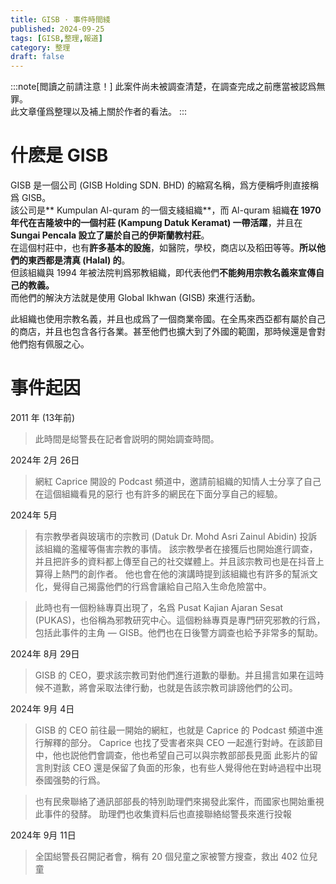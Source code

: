 ```yaml
---
title: GISB · 事件時間綫
published: 2024-09-25
tags: [GISB,整理,報道]
category: 整理
draft: false
---
```


:::note[閲讀之前請注意！]
此案件尚未被調查清楚，在調查完成之前應當被認爲無罪。  
此文章僅爲整理以及補上關於作者的看法。
:::

# 什麽是 GISB
GISB 是一個公司 (GISB Holding SDN. BHD) 的縮寫名稱，爲方便稱呼則直接稱爲 GISB。  
該公司是** Kumpulan Al-quram 的一個支綫組織**，而 Al-quram 組織**在 1970 年代在吉隆坡中的一個村莊 (Kampung Datuk Keramat) 一帶活躍**，并且在 **Sungai Pencala 設立了屬於自己的伊斯蘭教村莊**。  
在這個村莊中，也有**許多基本的設施**，如醫院，學校，商店以及稻田等等。**所以他們的東西都是清真 (Halal) 的**。  
但該組織與 1994 年被法院判爲邪教組織，即代表他們**不能夠用宗教名義來宣傳自己的教義。**  
而他們的解決方法就是使用 Global Ikhwan (GISB) 來進行活動。  

此組織也使用宗教名義，并且也成爲了一個商業帝國。在全馬來西亞都有屬於自己的商店，并且也包含各行各業。甚至他們也擴大到了外國的範圍，那時候還是會對他們抱有佩服之心。  

# 事件起因
2011 年 (13年前)
> 此時間是縂警長在記者會説明的開始調查時間。

2024年 2月 26日
> 網紅 Caprice 開設的 Podcast 頻道中，邀請前組織的知情人士分享了自己在這個組織看見的惡行
> 也有許多的網民在下面分享自己的經驗。

2024年 5月
> 有宗教學者與玻璃市的宗教司 (Datuk Dr. Mohd Asri Zainul Abidin) 投訴該組織的濫權等傷害宗教的事情。
> 該宗教學者在接獲后也開始進行調查，并且把許多的資料都上傳至自己的社交媒體上。并且該宗教司也是在抖音上算得上熱門的創作者。
> 他也會在他的演講時提到該組織也有許多的幫派文化，覺得自己揭露他們的行爲會讓給自己陷入生命危險當中。

> 此時也有一個粉絲專頁出現了，名爲 Pusat Kajian Ajaran Sesat (PUKAS)，也俗稱為邪教研究中心。這個粉絲專頁是專門研究邪教的行爲，包括此事件的主角 — GISB。他們也在日後警方調查也給予非常多的幫助。

2024年 8月 29日
> GISB 的 CEO，要求該宗教司對他們進行道歉的舉動。并且揚言如果在這時候不道歉，將會采取法律行動，也就是告該宗教司誹謗他們的公司。

2024年 9月 4日
> GISB 的 CEO 前往最一開始的網紅，也就是 Caprice 的 Podcast 頻道中進行解釋的部分。
> Caprice 也找了受害者來與 CEO 一起進行對峙。在該節目中，他也説他們會調查，他也希望自己可以與宗教部部長見面
> 此影片的留言則對該 CEO 還是保留了負面的形象，也有些人覺得他在對峙過程中出現泰國强勢的行爲。

> 也有民衆聯絡了通訊部部長的特別助理們來揭發此案件，而國家也開始重視此事件的發酵。
> 助理們也收集資料后也直接聯絡縂警長來進行投報

2024年 9月 11日
> 全囯縂警長召開記者會，稱有 20 個兒童之家被警方搜查，救出 402 位兒童
